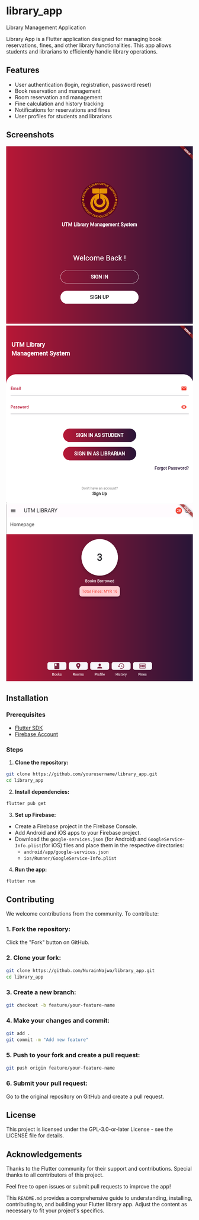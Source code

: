 # library_app
 Library Management Application

Library App is a Flutter application designed for managing book reservations, fines, and other library functionalities. This app allows students and librarians to efficiently handle library operations.

## Features

- User authentication (login, registration, password reset)
- Book reservation and management
- Room reservation and management
- Fine calculation and history tracking
- Notifications for reservations and fines
- User profiles for students and librarians

## Screenshots

![Welcome Screen](lib/image/welcome_screen.png)
![Login Screen](lib/image/login_screen.png)
![Home Screen](lib/image/home_screen.png)

## Installation

### Prerequisites

- [Flutter SDK](https://flutter.dev/docs/get-started/install)
- [Firebase Account](https://firebase.google.com/)

### Steps

1. **Clone the repository:**
```sh
git clone https://github.com/yourusername/library_app.git
cd library_app
```
2. **Install dependencies:**
```sh 
flutter pub get
```

3. **Set up Firebase:**

- Create a Firebase project in the Firebase Console.
- Add Android and iOS apps to your Firebase project.
- Download the `google-services.json` (for Android) and `GoogleService-Info.plist`(for iOS) files and place them in the respective directories:
  - `android/app/google-services.json`
  - `ios/Runner/GoogleService-Info.plist`

4. **Run the app:**
 ```sh
 flutter run
 ```

## Contributing
We welcome contributions from the community. To contribute:

### 1. Fork the repository:

Click the "Fork" button on GitHub.

### 2. Clone your fork:

```sh
git clone https://github.com/NurainNajwa/library_app.git
cd library_app
```
### 3. Create a new branch:

```sh
git checkout -b feature/your-feature-name
```
### 4. Make your changes and commit:

```sh
git add .
git commit -m "Add new feature"
```
### 5. Push to your fork and create a pull request:

```sh
git push origin feature/your-feature-name
```
### 6. Submit your pull request:

Go to the original repository on GitHub and create a pull request.

## License
This project is licensed under the GPL-3.0-or-later License - see the LICENSE file for details.

## Acknowledgements
Thanks to the Flutter community for their support and contributions.
Special thanks to all contributors of this project.

Feel free to open issues or submit pull requests to improve the app!

This `README.md` provides a comprehensive guide to understanding, installing, contributing to, and building your Flutter library app. Adjust the content as necessary to fit your project's specifics.
